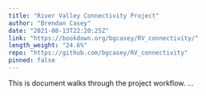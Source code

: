 ```yaml
---
title: "River Valley Connectivity Project"
author: "Brendan Casey"
date: "2021-08-13T22:20:25Z"
link: "https://bookdown.org/bgcasey/RV_connectivity/"
length_weight: "24.6%"
repo: "https://github.com/bgcasey/RV_connectivity"
pinned: false
---
```


This is document walks through the project workflow. ...
